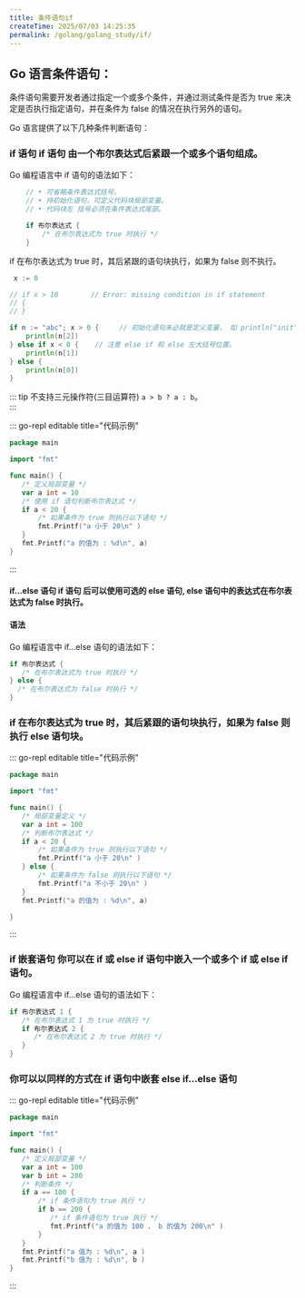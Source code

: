 ```yaml
---
title: 条件语句if
createTime: 2025/07/03 14:25:35
permalink: /golang/golang_study/if/
---
```


## Go 语言条件语句：

条件语句需要开发者通过指定一个或多个条件，并通过测试条件是否为 true 来决定是否执行指定语句，并在条件为 false 的情况在执行另外的语句。

Go 语言提供了以下几种条件判断语句：

### if 语句 if 语句 由一个布尔表达式后紧跟一个或多个语句组成。

Go 编程语言中 if 语句的语法如下：

```go
    // • 可省略条件表达式括号。
    // • 持初始化语句，可定义代码块局部变量。 
    // • 代码块左 括号必须在条件表达式尾部。

    if 布尔表达式 {
        /* 在布尔表达式为 true 时执行 */
    }
```

if 在布尔表达式为 true 时，其后紧跟的语句块执行，如果为 false 则不执行。

```go
 x := 0

// if x > 10        // Error: missing condition in if statement
// {
// }

if n := "abc"; x > 0 {     // 初始化语句未必就是定义变量， 如 println("init") 也是可以的。
    println(n[2])
} else if x < 0 {    // 注意 else if 和 else 左大括号位置。
    println(n[1])
} else {
    println(n[0])
}
```

::: tip 不支持三元操作符(三目运算符) `a > b ? a : b`。   
:::

::: go-repl editable title="代码示例"
```go
package main

import "fmt"

func main() {
   /* 定义局部变量 */
   var a int = 10
   /* 使用 if 语句判断布尔表达式 */
   if a < 20 {
       /* 如果条件为 true 则执行以下语句 */
       fmt.Printf("a 小于 20\n" )
   }
   fmt.Printf("a 的值为 : %d\n", a)
}  
```
:::

#### if…else 语句 if 语句 后可以使用可选的 else 语句, else 语句中的表达式在布尔表达式为 false 时执行。

#### 语法

Go 编程语言中 if…else 语句的语法如下：

```go
if 布尔表达式 {
   /* 在布尔表达式为 true 时执行 */
} else {
  /* 在布尔表达式为 false 时执行 */
}
```

### if 在布尔表达式为 true 时，其后紧跟的语句块执行，如果为 false 则执行 else 语句块。


::: go-repl editable title="代码示例"
```go
package main

import "fmt"

func main() {
   /* 局部变量定义 */
   var a int = 100
   /* 判断布尔表达式 */
   if a < 20 {
       /* 如果条件为 true 则执行以下语句 */
       fmt.Printf("a 小于 20\n" )
   } else {
       /* 如果条件为 false 则执行以下语句 */
       fmt.Printf("a 不小于 20\n" )
   }
   fmt.Printf("a 的值为 : %d\n", a)

}
```
:::

### if 嵌套语句 你可以在 if 或 else if 语句中嵌入一个或多个 if 或 else if 语句。

Go 编程语言中 if…else 语句的语法如下：

```go
if 布尔表达式 1 {
   /* 在布尔表达式 1 为 true 时执行 */
   if 布尔表达式 2 {
      /* 在布尔表达式 2 为 true 时执行 */
   }
}   
```

### 你可以以同样的方式在 if 语句中嵌套 else if…else 语句

::: go-repl editable title="代码示例"
```go
package main

import "fmt"

func main() {
   /* 定义局部变量 */
   var a int = 100
   var b int = 200
   /* 判断条件 */
   if a == 100 {
       /* if 条件语句为 true 执行 */
       if b == 200 {
          /* if 条件语句为 true 执行 */
          fmt.Printf("a 的值为 100 ， b 的值为 200\n" )
       }
   }
   fmt.Printf("a 值为 : %d\n", a )
   fmt.Printf("b 值为 : %d\n", b )
}    
```
:::